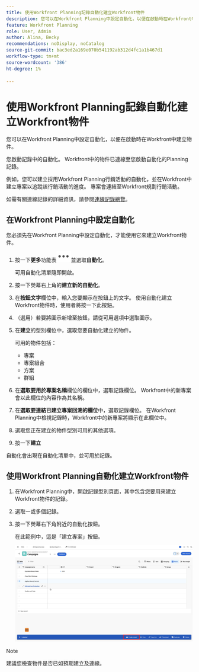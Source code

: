 ```yaml
---
title: 使用Workfront Planning記錄自動化建立Workfront物件
description: 您可以在Workfront Planning中設定自動化，以便在啟動時在Workfront中建立物件。
feature: Workfront Planning
role: User, Admin
author: Alina, Becky
recommendations: noDisplay, noCatalog
source-git-commit: bac3ed2a169e070b541192ab312d4fc1a1b467d1
workflow-type: tm+mt
source-wordcount: '386'
ht-degree: 1%

---
```



# 使用Workfront Planning記錄自動化建立Workfront物件

您可以在Workfront Planning中設定自動化，以便在啟動時在Workfront中建立物件。

您啟動記錄中的自動化。 Workfront中的物件已連線至您啟動自動化的Planning記錄。

例如，您可以建立採用Workfront Planning行銷活動的自動化，並在Workfront中建立專案以追蹤該行銷活動的進度。 專案會連結至Workfront規劃行銷活動。

如需有關連線記錄的詳細資訊，請參閱[連線記錄總覽](/help/quicksilver/planning/records/connected-records-overview.md)。


## 在Workfront Planning中設定自動化

您必須先在Workfront Planning中設定自動化，才能使用它來建立Workfront物件。

1. 按一下&#x200B;**更多**&#x200B;功能表![](assets/more-menu.png)並選取&#x200B;**自動化**。

   可用自動化清單隨即開啟。

1. 按一下熒幕右上角的&#x200B;**建立新的自動化**。
1. 在&#x200B;**按鈕文字**&#x200B;欄位中，輸入您要顯示在按鈕上的文字。 使用自動化建立Workfront物件時，使用者將按一下此按鈕。
1. （選用）若要將圖示新增至按鈕，請從可用選項中選取圖示。
1. 在&#x200B;**建立**&#x200B;的型別欄位中，選取您要自動化建立的物件。

   可用的物件包括：

   * 專案
   * 專案組合
   * 方案
   * 群組

1. 在&#x200B;**選取要用於專案名稱**&#x200B;欄位的欄位中，選取記錄欄位。 Workfront中的新專案會以此欄位的內容作為其名稱。
1. 在&#x200B;**選取要連結已建立專案回溯的欄位**&#x200B;中，選取記錄欄位。 在Workfront Planning中檢視記錄時，Workfront中的新專案將顯示在此欄位中。
1. 選取您正在建立的物件型別可用的其他選項。
1. 按一下&#x200B;**建立**

自動化會出現在自動化清單中，並可用於記錄。

## 使用Workfront Planning自動化建立Workfront物件

1. 在Workfront Planning中，開啟記錄型別頁面，其中包含您要用來建立Workfront物件的記錄。
1. 選取一或多個記錄。
1. 按一下熒幕右下角附近的自動化按鈕。

   在此範例中，這是「建立專案」按鈕。

   ![自動化按鈕](assets/automation-custom-button.png)

>[!NOTE]
>
>建議您檢查物件是否已如預期建立及連線。
